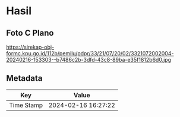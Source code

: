 # Hasil

## Foto C Plano

https://sirekap-obj-formc.kpu.go.id/112b/pemilu/pdpr/33/21/07/20/02/3321072002004-20240216-153303--b7486c2b-3dfd-43c8-89ba-e35f1812b6d0.jpg


## Metadata

| Key        | Value               |
| ---------- | ------------------- |
| Time Stamp | 2024-02-16 16:27:22 |



